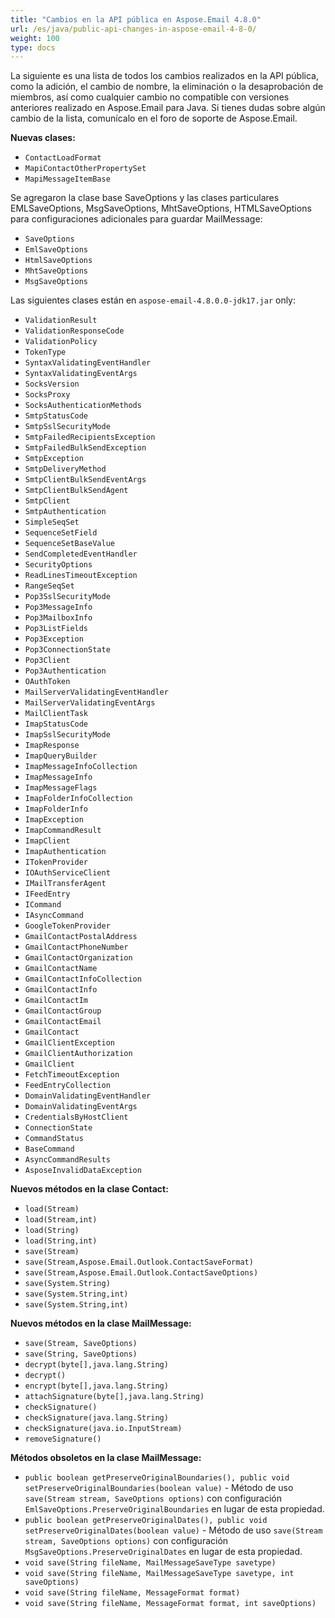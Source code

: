```yaml
---
title: "Cambios en la API pública en Aspose.Email 4.8.0"
url: /es/java/public-api-changes-in-aspose-email-4-8-0/
weight: 100
type: docs
---
```


La siguiente es una lista de todos los cambios realizados en la API pública, como la adición, el cambio de nombre, la eliminación o la desaprobación de miembros, así como cualquier cambio no compatible con versiones anteriores realizado en Aspose.Email para Java. Si tienes dudas sobre algún cambio de la lista, comunícalo en el foro de soporte de Aspose.Email.

**Nuevas clases:**

- `ContactLoadFormat`
- `MapiContactOtherPropertySet`
- `MapiMessageItemBase`

Se agregaron la clase base SaveOptions y las clases particulares EMLSaveOptions, MsgSaveOptions, MhtSaveOptions, HTMLSaveOptions para configuraciones adicionales para guardar MailMessage:

- `SaveOptions`
- `EmlSaveOptions`
- `HtmlSaveOptions`
- `MhtSaveOptions`
- `MsgSaveOptions`

Las siguientes clases están en `aspose-email-4.8.0.0-jdk17.jar` only:

- `ValidationResult`
- `ValidationResponseCode`
- `ValidationPolicy`
- `TokenType`
- `SyntaxValidatingEventHandler`
- `SyntaxValidatingEventArgs`
- `SocksVersion`
- `SocksProxy`
- `SocksAuthenticationMethods`
- `SmtpStatusCode`
- `SmtpSslSecurityMode`
- `SmtpFailedRecipientsException`
- `SmtpFailedBulkSendException`
- `SmtpException`
- `SmtpDeliveryMethod`
- `SmtpClientBulkSendEventArgs`
- `SmtpClientBulkSendAgent`
- `SmtpClient`
- `SmtpAuthentication`
- `SimpleSeqSet`
- `SequenceSetField`
- `SequenceSetBaseValue`
- `SendCompletedEventHandler`
- `SecurityOptions`
- `ReadLinesTimeoutException`
- `RangeSeqSet`
- `Pop3SslSecurityMode`
- `Pop3MessageInfo`
- `Pop3MailboxInfo`
- `Pop3ListFields`
- `Pop3Exception`
- `Pop3ConnectionState`
- `Pop3Client`
- `Pop3Authentication`
- `OAuthToken`
- `MailServerValidatingEventHandler`
- `MailServerValidatingEventArgs`
- `MailClientTask`
- `ImapStatusCode`
- `ImapSslSecurityMode`
- `ImapResponse`
- `ImapQueryBuilder`
- `ImapMessageInfoCollection`
- `ImapMessageInfo`
- `ImapMessageFlags`
- `ImapFolderInfoCollection`
- `ImapFolderInfo`
- `ImapException`
- `ImapCommandResult`
- `ImapClient`
- `ImapAuthentication`
- `ITokenProvider`
- `IOAuthServiceClient`
- `IMailTransferAgent`
- `IFeedEntry`
- `ICommand`
- `IAsyncCommand`
- `GoogleTokenProvider`
- `GmailContactPostalAddress`
- `GmailContactPhoneNumber`
- `GmailContactOrganization`
- `GmailContactName`
- `GmailContactInfoCollection`
- `GmailContactInfo`
- `GmailContactIm`
- `GmailContactGroup`
- `GmailContactEmail`
- `GmailContact`
- `GmailClientException`
- `GmailClientAuthorization`
- `GmailClient`
- `FetchTimeoutException`
- `FeedEntryCollection`
- `DomainValidatingEventHandler`
- `DomainValidatingEventArgs`
- `CredentialsByHostClient`
- `ConnectionState`
- `CommandStatus`
- `BaseCommand`
- `AsyncCommandResults`
- `AsposeInvalidDataException`

**Nuevos métodos en la clase Contact:**

- `load(Stream)`
- `load(Stream,int)`
- `load(String)`
- `load(String,int)`
- `save(Stream)`
- `save(Stream,Aspose.Email.Outlook.ContactSaveFormat)`
- `save(Stream,Aspose.Email.Outlook.ContactSaveOptions)`
- `save(System.String)`
- `save(System.String,int)`
- `save(System.String,int)`

**Nuevos métodos en la clase MailMessage:**

- `save(Stream, SaveOptions)`
- `save(String, SaveOptions)`
- `decrypt(byte[],java.lang.String)`
- `decrypt()`
- `encrypt(byte[],java.lang.String)`
- `attachSignature(byte[],java.lang.String)`
- `checkSignature()`
- `checkSignature(java.lang.String)`
- `checkSignature(java.io.InputStream)`
- `removeSignature()`

**Métodos obsoletos en la clase MailMessage:**

- `public boolean getPreserveOriginalBoundaries(), public void setPreserveOriginalBoundaries(boolean value)` - Método de uso `save(Stream stream, SaveOptions options)` con configuración `EmlSaveOptions.PreserveOriginalBoundaries` en lugar de esta propiedad.
- `public boolean getPreserveOriginalDates(), public void setPreserveOriginalDates(boolean value)` - Método de uso `save(Stream stream, SaveOptions options)` con configuración `MsgSaveOptions.PreserveOriginalDates` en lugar de esta propiedad.
- `void save(String fileName, MailMessageSaveType savetype)`
- `void save(String fileName, MailMessageSaveType savetype, int saveOptions)`
- `void save(String fileName, MessageFormat format)`
- `void save(String fileName, MessageFormat format, int saveOptions)`

